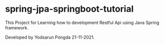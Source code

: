 # spring-jpa-springboot-tutorial
This Project for Learning how to development Restful Api using Java Spring framework.


Developed by Yodsarun Pongda 21-11-2021.
